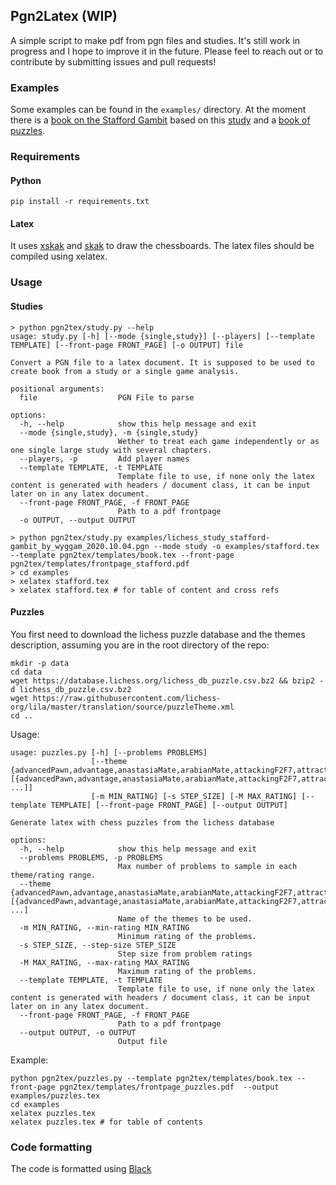 ## Pgn2Latex (WIP)

A simple script to make pdf from pgn files and studies. It's still work in progress and I hope to improve it in the future. Please feel to reach out or to contribute by submitting issues and pull requests!

### Examples

Some examples can be found in the `examples/` directory. At the moment there is a [book on the Stafford Gambit](https://github.com/icannos/pgn2tex/blob/master/examples/stafford.pdf) based on this [study](https://lichess.org/study/c9YhCd5b) and a [book of puzzles](https://github.com/icannos/pgn2tex/blob/master/examples/puzzles.pdf).

### Requirements

#### Python

```
pip install -r requirements.txt
```

#### Latex 

It uses [xskak](https://www.ctan.org/pkg/xskak) and [skak](https://www.ctan.org/pkg/skak) to draw the chessboards. The latex files should be compiled using xelatex.

### Usage

#### Studies 
```
> python pgn2tex/study.py --help
usage: study.py [-h] [--mode {single,study}] [--players] [--template TEMPLATE] [--front-page FRONT_PAGE] [-o OUTPUT] file

Convert a PGN file to a latex document. It is supposed to be used to create book from a study or a single game analysis.

positional arguments:
  file                  PGN File to parse

options:
  -h, --help            show this help message and exit
  --mode {single,study}, -m {single,study}
                        Wether to treat each game independently or as one single large study with several chapters.
  --players, -p         Add player names
  --template TEMPLATE, -t TEMPLATE
                        Template file to use, if none only the latex content is generated with headers / document class, it can be input later on in any latex document.
  --front-page FRONT_PAGE, -f FRONT_PAGE
                        Path to a pdf frontpage
  -o OUTPUT, --output OUTPUT
```

```
> python pgn2tex/study.py examples/lichess_study_stafford-gambit_by_wyggam_2020.10.04.pgn --mode study -o examples/stafford.tex --template pgn2tex/templates/book.tex --front-page pgn2tex/templates/frontpage_stafford.pdf
> cd examples
> xelatex stafford.tex
> xelatex stafford.tex # for table of content and cross refs
```


#### Puzzles

You first need to download the lichess puzzle database and the themes description, assuming you are in the root directory of the repo:

```
mkdir -p data 
cd data 
wget https://database.lichess.org/lichess_db_puzzle.csv.bz2 && bzip2 -d lichess_db_puzzle.csv.bz2 
wget https://raw.githubusercontent.com/lichess-org/lila/master/translation/source/puzzleTheme.xml
cd ..
```
Usage:
```
usage: puzzles.py [-h] [--problems PROBLEMS]
                  [--theme {advancedPawn,advantage,anastasiaMate,arabianMate,attackingF2F7,attraction,backRankMate,bishopEndgame,bodenMate,castling,capturingDefender,crushing,doubleBishopMate,dovetailMate,equality,kingsideAttack,clearance,defensiveMove,deflection,discoveredAttack,doubleCheck,endgame,exposedKing,fork,hangingPiece,hookMate,interference,intermezzo,knightEndgame,long,master,masterVsMaster,mate,mateIn1,mateIn2,mateIn3,mateIn4,mateIn5,middlegame,oneMove,opening,pawnEndgame,pin,promotion,queenEndgame,queenRookEndgame,queensideAttack,quietMove,rookEndgame,sacrifice,short,skewer,smotheredMate,superGM,trappedPiece,underPromotion,veryLong,xRayAttack,zugzwang,healthyMix,playerGames,puzzleDownloadInformation} [{advancedPawn,advantage,anastasiaMate,arabianMate,attackingF2F7,attraction,backRankMate,bishopEndgame,bodenMate,castling,capturingDefender,crushing,doubleBishopMate,dovetailMate,equality,kingsideAttack,clearance,defensiveMove,deflection,discoveredAttack,doubleCheck,endgame,exposedKing,fork,hangingPiece,hookMate,interference,intermezzo,knightEndgame,long,master,masterVsMaster,mate,mateIn1,mateIn2,mateIn3,mateIn4,mateIn5,middlegame,oneMove,opening,pawnEndgame,pin,promotion,queenEndgame,queenRookEndgame,queensideAttack,quietMove,rookEndgame,sacrifice,short,skewer,smotheredMate,superGM,trappedPiece,underPromotion,veryLong,xRayAttack,zugzwang,healthyMix,playerGames,puzzleDownloadInformation} ...]]
                  [-m MIN_RATING] [-s STEP_SIZE] [-M MAX_RATING] [--template TEMPLATE] [--front-page FRONT_PAGE] [--output OUTPUT]

Generate latex with chess puzzles from the lichess database

options:
  -h, --help            show this help message and exit
  --problems PROBLEMS, -p PROBLEMS
                        Max number of problems to sample in each theme/rating range.
  --theme {advancedPawn,advantage,anastasiaMate,arabianMate,attackingF2F7,attraction,backRankMate,bishopEndgame,bodenMate,castling,capturingDefender,crushing,doubleBishopMate,dovetailMate,equality,kingsideAttack,clearance,defensiveMove,deflection,discoveredAttack,doubleCheck,endgame,exposedKing,fork,hangingPiece,hookMate,interference,intermezzo,knightEndgame,long,master,masterVsMaster,mate,mateIn1,mateIn2,mateIn3,mateIn4,mateIn5,middlegame,oneMove,opening,pawnEndgame,pin,promotion,queenEndgame,queenRookEndgame,queensideAttack,quietMove,rookEndgame,sacrifice,short,skewer,smotheredMate,superGM,trappedPiece,underPromotion,veryLong,xRayAttack,zugzwang,healthyMix,playerGames,puzzleDownloadInformation} [{advancedPawn,advantage,anastasiaMate,arabianMate,attackingF2F7,attraction,backRankMate,bishopEndgame,bodenMate,castling,capturingDefender,crushing,doubleBishopMate,dovetailMate,equality,kingsideAttack,clearance,defensiveMove,deflection,discoveredAttack,doubleCheck,endgame,exposedKing,fork,hangingPiece,hookMate,interference,intermezzo,knightEndgame,long,master,masterVsMaster,mate,mateIn1,mateIn2,mateIn3,mateIn4,mateIn5,middlegame,oneMove,opening,pawnEndgame,pin,promotion,queenEndgame,queenRookEndgame,queensideAttack,quietMove,rookEndgame,sacrifice,short,skewer,smotheredMate,superGM,trappedPiece,underPromotion,veryLong,xRayAttack,zugzwang,healthyMix,playerGames,puzzleDownloadInformation} ...]
                        Name of the themes to be used.
  -m MIN_RATING, --min-rating MIN_RATING
                        Minimum rating of the problems.
  -s STEP_SIZE, --step-size STEP_SIZE
                        Step size from problem ratings
  -M MAX_RATING, --max-rating MAX_RATING
                        Maximum rating of the problems.
  --template TEMPLATE, -t TEMPLATE
                        Template file to use, if none only the latex content is generated with headers / document class, it can be input later on in any latex document.
  --front-page FRONT_PAGE, -f FRONT_PAGE
                        Path to a pdf frontpage
  --output OUTPUT, -o OUTPUT
                        Output file

```


Example:

```
python pgn2tex/puzzles.py --template pgn2tex/templates/book.tex --front-page pgn2tex/templates/frontpage_puzzles.pdf  --output examples/puzzles.tex
cd examples
xelatex puzzles.tex
xelatex puzzles.tex # for table of contents
```


### Code formatting 

The code is formatted using [Black](https://github.com/psf/black)
